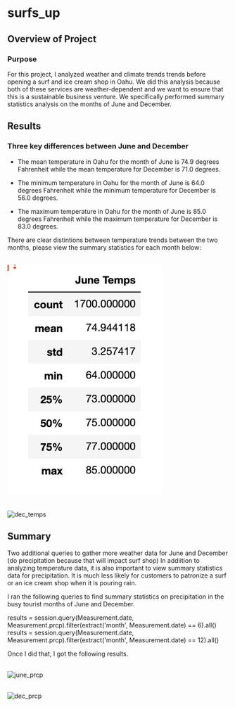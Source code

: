# surfs_up

## Overview of Project

### Purpose
For this project, I analyzed weather and climate trends trends before opening a surf and ice cream shop in Oahu. We did this analysis because both of these services are weather-dependent and we want to ensure that this is a sustainable business venture. We specifically performed summary statistics analysis on the months of June and December. 

## Results

### Three key differences between June and December
 
- The mean temperature in Oahu for the month of June is 74.9 degrees Fahrenheit while the mean temperature for December is 71.0 degrees.

- The minimum temperature in Oahu for the month of June is 64.0 degrees Fahrenheit while the minimum temperature for December is 56.0 degrees.

- The maximum temperature in Oahu for the month of June is 85.0 degrees Fahrenheit while the maximum temperature for December is 83.0 degrees.

There are clear distintions between temperature trends between the two months, please view the summary statistics for each month below: 

<br/> ![june_temps](images/june_temps.png) 


<br/> ![dec_temps](dec_temps.png) 

## Summary 
Two additional queries to gather more weather data for June and December 
(do precipitation because that will impact surf shop)
In addiition to analyzing temperature data, it is also important to view summary statistics data for precipitation. It is much less likely for customers to patronize a surf or an ice cream shop when it is pouring rain. 

I ran the following queries to find summary statistics on precipitation in the busy tourist months of June and December. 

results = session.query(Measurement.date, Measurement.prcp).filter(extract('month', Measurement.date) == 6).all() <br/>
results = session.query(Measurement.date, Measurement.prcp).filter(extract('month', Measurement.date) == 12).all()

Once I did that, I got the following results. 


<br/> ![june_prcp](june_prcp.png) 


<br/> ![dec_prcp](dec_prcp.png) 
